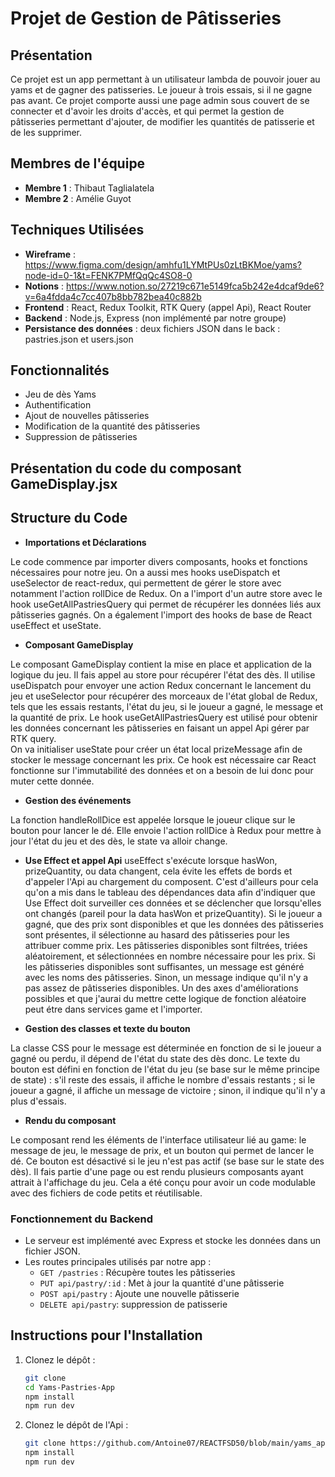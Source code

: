 # Projet de Gestion de Pâtisseries

## Présentation
Ce projet est un app permettant à un utilisateur lambda de pouvoir jouer au yams et de gagner des patisseries. 
Le joueur à trois essais, si il ne gagne pas avant.
Ce projet comporte aussi une page admin sous couvert de se connecter et d'avoir les droits d'accès, et qui permet la gestion de pâtisseries permettant d'ajouter, de modifier les quantités de patisserie et de les supprimer.

## Membres de l'équipe

- **Membre 1** : Thibaut Taglialatela
- **Membre 2** : Amélie Guyot

## Techniques Utilisées

- **Wireframe** : https://www.figma.com/design/amhfu1LYMtPUs0zLtBKMoe/yams?node-id=0-1&t=FENK7PMfQqQc4SO8-0
- **Notions** : https://www.notion.so/27219c671e5149fca5b242e4dcaf9de6?v=6a4fdda4c7cc407b8bb782bea40c882b
- **Frontend** : React, Redux Toolkit, RTK Query (appel Api), React Router
- **Backend** : Node.js, Express (non implémenté par notre groupe)
- **Persistance des données** : deux fichiers JSON dans le back : pastries.json et users.json


## Fonctionnalités
- Jeu de dès Yams
- Authentification 
- Ajout de nouvelles pâtisseries
- Modification de la quantité des pâtisseries
- Suppression de pâtisseries

## Présentation du code du composant GameDisplay.jsx
## Structure du Code
- **Importations et Déclarations**

Le code commence par importer divers composants, hooks et fonctions nécessaires pour notre jeu. 
On a aussi mes hooks useDispatch et useSelector de react-redux, qui permettent de gérer le store avec notamment
l'action rollDice de Redux.
On a l'import d'un autre store avec le hook useGetAllPastriesQuery qui permet de récupérer les données liés aux pâtisseries gagnés. On a également l'import des hooks de base de React useEffect et useState.

- **Composant GameDisplay**

Le composant GameDisplay contient la mise en place et application de la logique du jeu. Il fais appel au store pour récupérer 
l'état des dès.
 Il utilise useDispatch pour envoyer une action Redux concernant le lancement du jeu et useSelector pour récupérer des morceaux de l'état global de Redux, tels que les essais restants, l'état du jeu, si le joueur a gagné, le message et la quantité de prix. Le hook useGetAllPastriesQuery est utilisé pour obtenir les données concernant les pâtisseries en faisant un appel Api gérer par RTK query.  
On va initialiser useState pour créer un état local prizeMessage afin de stocker le message concernant les prix. Ce hook est nécessaire car React fonctionne sur l'immutabilité des données et on a besoin de lui donc pour muter cette donnée.

- **Gestion des événements**

La fonction handleRollDice est appelée lorsque le joueur clique sur le bouton pour lancer le dé. Elle envoie l'action rollDice à Redux pour mettre à jour l'état du jeu et des dès, le state va alloir change.

- **Use Effect et appel Api**
 useEffect s'exécute lorsque hasWon, prizeQuantity, ou data changent, cela évite les effets de bords et d'appeler l'Api au chargement du composent. C'est d'ailleurs pour cela qu'on a mis dans le tableau des dépendances data afin d'indiquer que Use Effect doit surveiller ces données et se déclencher que lorsqu'elles ont changés (pareil pour la data hasWon et prizeQuantity). Si le joueur a gagné, que des prix sont disponibles et que les données des pâtisseries sont présentes, il sélectionne au hasard des pâtisseries pour les attribuer comme prix. Les pâtisseries disponibles sont filtrées, triées aléatoirement, et sélectionnées en nombre nécessaire pour les prix. Si les pâtisseries disponibles sont suffisantes, un message est généré avec les noms des pâtisseries. Sinon, un message indique qu'il n'y a pas assez de pâtisseries disponibles.
 Un des axes d'améliorations possibles et que j'aurai du mettre cette logique de fonction aléatoire peut étre dans services game et l'importer. 

- **Gestion des classes et texte du bouton**

La classe CSS pour le message est déterminée en fonction de si le joueur a gagné ou perdu, il dépend de l'état du state des dès donc. Le texte du bouton est défini en fonction de l'état du jeu (se base sur le même principe de state) : s'il reste des essais, il affiche le nombre d'essais restants ; si le joueur a gagné, il affiche un message de victoire ; sinon, il indique qu'il n'y a plus d'essais.

- **Rendu du composant**

Le composant rend les éléments de l'interface utilisateur lié au game: le message de jeu, le message de prix, et un bouton qui permet de lancer le dé. Ce bouton est désactivé si le jeu n'est pas actif (se base sur le state des dès). Il fais partie d'une page ou est rendu plusieurs composants ayant attrait à l'affichage du jeu. Cela a été conçu pour avoir un code modulable avec des fichiers de code petits et réutilisable. 

### Fonctionnement du Backend

- Le serveur est implémenté avec Express et stocke les données dans un fichier JSON.
- Les routes principales utilisés par notre app :
  - `GET /pastries` : Récupère toutes les pâtisseries
  - `PUT api/pastry/:id` : Met à jour la quantité d'une pâtisserie
  - `POST api/pastry` : Ajoute une nouvelle pâtisserie
  - `DELETE api/pastry`: suppression de patisserie 

## Instructions pour l'Installation

1. Clonez le dépôt :
   ```bash
   git clone 
   cd Yams-Pastries-App
   npm install
   npm run dev
2. Clonez le dépôt de l'Api :
   ```bash
   git clone https://github.com/Antoine07/REACTFSD50/blob/main/yams_api/TP/yams_sujet.md
   npm install
   npm run dev

